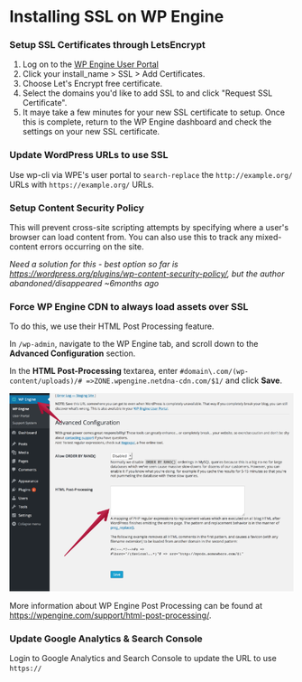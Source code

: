 # Installing SSL on WP Engine

### Setup SSL Certificates through LetsEncrypt

1. Log on to the [WP Engine User Portal](https://my.wpengine.com/dashboard)
2. Click your install_name > SSL > Add Certificates.
3. Choose Let's Encrypt free certificate.
4. Select the domains you'd like to add SSL to and click "Request SSL Certificate".
5. It maye take a few minutes for your new SSL certificate to setup. Once this is complete, return to the WP Engine dashboard and check the settings on your new SSL certificate.

### Update WordPress URLs to use SSL

Use wp-cli via WPE's user portal to `search-replace` the `http://example.org/` URLs with `https://example.org/` URLs.

### Setup Content Security Policy

This will prevent cross-site scripting attempts by specifying where a user's browser can load content from.
You can also use this to track any mixed-content errors occurring on the site.

*Need a solution for this - best option so far is https://wordpress.org/plugins/wp-content-security-policy/, but the author abandoned/disappeared ~6months ago*

### Force WP Engine CDN to always load assets over SSL

To do this, we use their HTML Post Processing feature.

In `/wp-admin`, navigate to the WP Engine tab, and scroll down to the **Advanced Configuration** section.

In the **HTML Post-Processing** textarea, enter `#domain\.com/(wp-content/uploads)/# =>ZONE.wpengine.netdna-cdn.com/$1/` and click **Save**.

![WP Engine Post Processing](wp-engine-html-post-processing.png)

More information about WP Engine Post Processing can be found at https://wpengine.com/support/html-post-processing/.

### Update Google Analytics & Search Console

Login to Google Analytics and Search Console to update the URL to use `https://`
